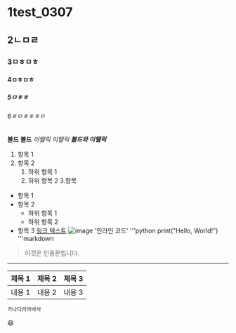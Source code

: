 # 1test_0307
## 2ㄴㅁㄹ
### 3ㅁㅎㅁㅎ
#### 4ㅁㅎㅁㅎ
##### 5ㅁㅎㅎ
###### 6ㅎㅁㅎㅎㅎㅇ
**볼드** __볼드__
*이탤릭* _이탤릭_
**_볼드와 이탤릭_**
1. 항목 1
2. 항목 2
   1. 하위 항목 1
   2. 하위 항목 2
3.항목
- 항목 1
- 항목 2
  - 하위 항목 1
  - 하위 항목 2
- 항목 3
[링크 텍스트](https://www.google.co.kr/)
![image](https://search.naver.com/search.naver?ssc=tab.image.all&where=image&sm=tab_jum&query=%EC%82%AC%EC%A7%84#imgId=image_sas%3Ablog_d0d7c527aa0f77f6fb4af5d7e3605be0)
'인라인 코드'
'''python
print("Hello, World!")
'''markdown
>이것은 인용문입니다.
---
| 제목 1 | 제목 2 | 제목 3 |
|--------|--------|--------|
| 내용 1 | 내용 2 | 내용 3 |
``` bash
가나다라마바사
```
😄
